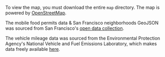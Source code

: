 
To view the map, you must download the entire `map` directory. The map is
powered by [OpenStreetMap](https://www.openstreetmap.org/).

The mobile food permits data & San Francisco neighborhoods GeoJSON was sourced
from San Francisco's [open data collection](https://data.sfgov.org/).

The vehicle mileage data was sourced from the Environmental Protection Agency's
National Vehicle and Fuel Emissions Laboratory, which makes data freely
available [here](http://fueleconomy.gov/feg/download.shtml).

